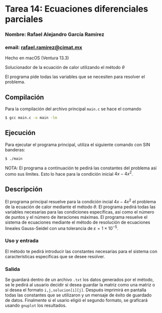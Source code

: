 
# Tarea 14: Ecuaciones diferenciales parciales
### Nombre: Rafael Alejandro García Ramírez 
### email: rafael.ramirez@cimat.mx

Hecho en macOS (Ventura 13.3)

Solucionador de la ecuación de calor utilizando el método $\theta$


El programa pide todas las variables que se necesiten para resolver el problema.
## Compilación

Para la compilación del archivo principal ```main.c``` se hace el comando 

```bash
$ gcc main.c -o main -lm
```

## Ejecución

Para ejecutar el programa principal, utiliza el siguiente comando con SIN banderas:

```bash
$ ./main 
```
NOTA: El programa a continuación te pedirá las constantes del problema así como sus límites. Esto lo hace para la condición inicial $4x - 4x^{2}$.
## Descripción

El programa principal resuelve para la condición incial $4x - 4x^{2}$ el problema de la ecuación de calor mediante el método $\theta$. El programa pedirá todas las variables necesarias para las condiciones específicas, así como el número de puntos y el número de iteraciones máximas. El programa resuelve el sistema de ecuaciones mediante el método de resolución de ecuaciones lineales Gauss-Seidel con una tolerancia de $\varepsilon = 1\times 10^{-5}$.

### Uso y entrada
El método te pedirá introducir las constantes necesarias para el sistema con características específicas que se desee resolver.

### Salida
Se guardará dentro de un archivo $\texttt{.txt}$ los datos generados por el método, se le pedirá al usuario decidir si desea guardar la matriz como una matriz o si desea el formato $\texttt{i,j,solucion[i][j]}$. Después imprimirá en pantalla todas las constantes que se utilizaron y un mensaje de éxito de guardado de datos. Finalmente si el usario eligió el segundo formato, se graficará usando $\texttt{gnuplot}$ los resultados.
